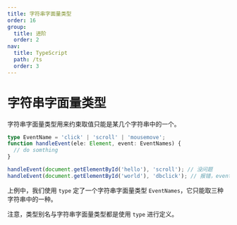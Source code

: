 ```yaml
---
title: 字符串字面量类型
order: 16
group:
  title: 进阶
  order: 2
nav:
  title: TypeScript
  path: /ts
  order: 3
---
```


# 字符串字面量类型

字符串字面量类型用来约束取值只能是某几个字符串中的一个。

```ts
type EventName = 'click' | 'scroll' | 'mousemove';
function handleEvent(ele: Element, event: EventNames) {
  // do somthing
}

handleEvent(document.getElementById('hello'), 'scroll'); // 没问题
handleEvent(document.getElementById('world'), 'dbclick'); // 报错，event 不能为 ‘dbclick’
```

上例中，我们使用 `type` 定了一个字符串字面量类型 `EventNames`，它只能取三种字符串中的一种。

注意，类型别名与字符串字面量类型都是使用 `type` 进行定义。

